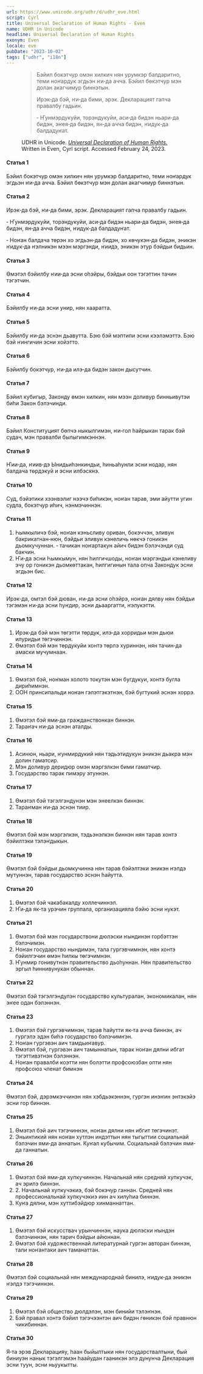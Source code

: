 ```yaml
---
url: https://www.unicode.org/udhr/d/udhr_eve.html
script: Cyrl
title: Universal Declaration of Human Rights - Even
name: UDHR in Unicode
headline: Universal Declaration of Human Rights
exonym: Even
locale: eve
pubDate: "2023-10-02"
tags: ["udhr", "i18n"]
---
```


<div lang="eve">
 <figure>
  <blockquote lang="eve">
   <p>
    Бэйил бокэтчур омэн хилкич нян урумкэр балдаритно, теми ноҥардук эгдьэн ҥи‐да ачча. Бэйил бөкэтчур мэн долан акагчимур биннэтын.
   </p>
   <p>
    Ирэк‐да бэй, ҥи‐да бими, эрэк. Декларацият гапча правалбу гадьин.
   </p>
   <p>
    ‐ Ҥунмэрдукуйи, торэндукуйи, аси‐да бидэн ньари‐да бидэн, эҥея‐да бидэн, ян‐да ачча бидэн, ҥидук‐да балдадуҥат.
   </p>
  </blockquote>
  <figcaption>
   <div itemscope="" itemtype="https://schema.org/WebContent">
    <span itemprop="publisher" itemscope="" itemtype="http://schema.org/Organization">
     <span itemprop="name">
      UDHR in Unicode.
     </span>
    </span>
    <cite>
     <a href="https://www.unicode.org/udhr/d/udhr_eve.html" itemprop="url" title="Universal Declaration of Human Rights - Even">
      <span itemprop="headline">
       Universal Declaration of Human Rights.
      </span>
     </a>
    </cite>
    Written in Even, Cyrl script.
        Accessed
    <time datetime="2023-02-24">
     February 24, 2023.
    </time>
   </div>
  </figcaption>
 </figure>
 <h4>
  Статья 1
 </h4>
 <p>
  Бэйил бокэтчур омэн хилкич нян урумкэр балдаритно, теми ноҥардук эгдьэн ҥи‐да ачча. Бэйил бөкэтчур мэн долан акагчимур биннэтын.
 </p>
 <h4>
  Статья 2
 </h4>
 <p>
  Ирэк‐да бэй, ҥи‐да бими, эрэк. Декларацият гапча правалбу гадьин.
 </p>
 <p>
  ‐ Ҥунмэрдукуйи, торэндукуйи, аси‐да бидэн ньари‐да бидэн, эҥея‐да бидэн, ян‐да ачча бидэн, ҥидук‐да балдадуҥат.
 </p>
 <p>
  ‐ Ноҥан балдача төрэн хо эгдьэн‐да бидэн, хо көчукэн‐да бидэн, эникэн ҥидук‐да ҥэлникэн мээн мэргэнди, ҥиидэ, эникэн этур бэйдьи бидьин.
 </p>
 <h4>
  Статья 3
 </h4>
 <p>
  Өмэтэл бэйилбу ҥии‐да эсни оһэйры, бэйдьи оон тэгэттин тачин тэгэтчин.
 </p>
 <h4>
  Статья 4
 </h4>
 <p>
  Бэйилбу ҥи‐да эсни унир, нян хааратта.
 </p>
 <h4>
  Статья 5
 </h4>
 <p>
  Бэйилбу ҥи‐да эснэн дьавутта. Бэю бэй мэптипи эсни кээлэмэттэ. Бэю бэй ҥингичин эсни хойэтто.
 </p>
 <h4>
  Статья 6
 </h4>
 <p>
  Бэйилбу бокэтчур, ҥи‐да илэ‐да бидэн закон дысутчин.
 </p>
 <h4>
  Статья 7
 </h4>
 <p>
  Бэйил кубигыр, Законду өмэн хилкин, нян мээн доливур бинньивутэи биһи Закон бэлэчинди.
 </p>
 <h4>
  Статья 8
 </h4>
 <p>
  Бэйил Конституцият бөпчэ ныкылгимэн, ҥи‐гол һайрыкан тарак бэй судач, мэн правалби былыгимкэннэн.
 </p>
 <h4>
  Статья 9
 </h4>
 <p>
  Ҥии‐да, ҥиив‐дэ Ынидьиһэнкиндьи, һиньаһунли эсни нодар, нян балдача тѳрдэкуй и эсни илбэскнэ.
 </p>
 <h4>
  Статья 10
 </h4>
 <p>
  Суд, бэйэтики хээнвэлиг нээчэ биһикэн, ноҥан тарав, эми айутти угин судла, бокэтчур иһич, нэнмэчиннэн.
 </p>
 <h4>
  Статья 11
 </h4>
 <ol>
  <li>
   Һымкыличэ бэй, ноҥан кэньсливу ориван, бокэччэн, эливун бакрикатнан‐нюн, бэйдьи эливун кэнеличь нөкчэ гоникэн дьомкучуннан. ‐ тачикан ноҥартакун айич бидэн бэлэчэнди суд бакчин.
  </li>
  <li>
   Ҥи‐да эсни Һымкымун, нян һилгичшоды, ноҥан мэргэндьи кэнеливу эчу ор гоникэн дьомкөттакан, һилгигинын тала опча Закондук эсни эгдьэн бис.
  </li>
 </ol>
 <h4>
  Статья 12
 </h4>
 <p>
  Ирэк‐да, омтэл бэй дюван, ҥи‐да эсни оһэйрэ, ноҥан дялву нян бэйдьи тэгэмэн ҥи‐да эсни һуҥдир, эсни дьааргатти, ҥэлукэтти.
 </p>
 <h4>
  Статья 13
 </h4>
 <ol>
  <li>
   Ирэк‐да бэй мэн төгэтти төрдук, илэ‐да хорридьи мэн дьюи илуридьи төгэчиннэн.
  </li>
  <li>
   Өмэтэл бэй мэн төрдукуйи хонтэ төрлэ хуриннэн, нян тачин‐да амаски мучумнаан.
  </li>
 </ol>
 <h4>
  Статья 14
 </h4>
 <ol>
  <li>
   Өмэтэл бэй, ноҥман холото токутэн мэн бугдукуи, хонтэ бугла дириһимнэн.
  </li>
  <li>
   ООН принсипальди ноҥан гэлэтгэкэтнэн, бэй бугтукий эснэн хоррэ.
  </li>
 </ol>
 <h4>
  Статья 15
 </h4>
 <ol>
  <li>
   Өмэтэл бэй ями‐да гражданствонкан биннэн.
  </li>
  <li>
   Тараҥач ҥи‐да эснэн аталды.
  </li>
 </ol>
 <h4>
  Статья 16
 </h4>
 <ol>
  <li>
   Асинюн, ньари, ҥунмирдукий нян тэдьэтидукун эникэн дьакра мэн долин гаматсир.
  </li>
  <li>
   Мэн доливур деридюр омэн мэргэлкэн бими гаматчир.
  </li>
  <li>
   Государство тарак пимэру этуннэн.
  </li>
 </ol>
 <h4>
  Статья 17
 </h4>
 <ol>
  <li>
   Өмэтэл бэй тэгэлгэндунэн мэн энеелкэн биннэн.
  </li>
  <li>
   Тараҥман ҥи‐да эснэн тиир.
  </li>
 </ol>
 <h4>
  Статья 18
 </h4>
 <p>
  Өмэтэл бэй мэн мэргэлкэн, тэдьэнэлкэн биннэн нян тарав хонтэ бэйилтэки тэлэҥдыкын.
 </p>
 <h4>
  Статья 19
 </h4>
 <p>
  Өмэтэл бэй бэйдьи дьомкучинна нян тарав бэйэлтэки эникэн ҥэлдэ мутуннэн, тарав государство эснэн һайутта.
 </p>
 <h4>
  Статья 20
 </h4>
 <ol>
  <li>
   Өмэтэл бэй чакабакалду холлечиннэл.
  </li>
  <li>
   Ҥи‐да як‐та урэчин группала, организацияла бэйю эсни нукэт.
  </li>
 </ol>
 <h4>
  Статья 21
 </h4>
 <ol>
  <li>
   Өмэтэл бэй мэн государствони дюлэски ҥындинэн горбэттэн бэлэчимэн.
  </li>
  <li>
   Ноҥан государство нындимэн, тала гургэвчимнэн, нян хонтэ бэйилгэчин өмэн һилкы төгэчимнэн.
  </li>
  <li>
   Ҥунмир гонивутнэн правительство дьоһуннан. Нян правительство эргыл һиннивунукан обыннан.
  </li>
 </ol>
 <h4>
  Статъя 22
 </h4>
 <p>
  Өмэтэл бэй тэгэлгэндулэн государство культуралан, экономикалан, нян эҥее одан бэлэннэн.
 </p>
 <h4>
  Статья 23
 </h4>
 <ol>
  <li>
   Өмэтэл бэй гургэвчимнэн, тарав һайутти як‐та ачча биннэн, ач гургэлэ эдэн биһэ государство бэлэчимҥэн.
  </li>
  <li>
   Ноҥан гургэвэн аич тамдьиҥавур.
  </li>
  <li>
   Өмэтэл бэй, гургэвэн аич тамыннатын, тарак ноҥан дялни ибгат тэгэттивэтнэн бэлэннэн.
  </li>
  <li>
   Ноҥан правалби коэтти нян болэтти профсоюзбан опти нян профсоюз членат бимнэн
  </li>
 </ol>
 <h4>
  Статья 24
 </h4>
 <p>
  Өмэтэл бэй, дэрэмкэччинэн нян хэбдьэкэннэн, гургэн инэҥин энтэкэйэ эсни гор биннэн.
 </p>
 <h4>
  Статья 25
 </h4>
 <ol>
  <li>
   Өмэтэл бэй аич тэгэчиннэн, ноҥан дялни нян ибгит төгэчинэт.
  </li>
  <li>
   Эньинтикий нян ноҥан хутлэн индэттын нян тыгыттии социальнай бэлэчин ями‐да аннатын. Куҥал кубычим. Социальнай бэлэчин ями‐да ганнатын.
  </li>
 </ol>
 <h4>
  Статья 26
 </h4>
 <ol>
  <li>
   Өмэтэл бэй ями‐дя хупкучиннэн. Начальнай нян средняй хупкучэк, ач эрилэ биннэн.
  </li>
  <li>
   2. Начальнай хупкучэкиэ, бэй бокэчур ганнан. Средней нян профессиональнай хупкучэкиэ иин ач хилуһиа биннэн.
  </li>
  <li>
   Куҥа дялни, мэн хуттибэйдюр хинманнаттан.
  </li>
 </ol>
 <h4>
  Статья 27
 </h4>
 <ol>
  <li>
   Өмэтэл бэй искусствач урынчиннэн, наука дюлэски ҥындэн бэлэчиннэн, нян тарич бэйдьи айюннан.
  </li>
  <li>
   Өмэтэл бэй художественнай литературнай гургэн авторан биннэн, тали ноҥантаки аич таманаттан.
  </li>
 </ol>
 <h4>
  Статья 28
 </h4>
 <p>
  Өмэтэл бэй социальнай нян международнай бинилэ, ҥидук‐да эникэн ҥэлдэ тэгэчиннэн.
 </p>
 <h4>
  Статья 29
 </h4>
 <ol>
  <li>
   Өмэтэл бэй общество дюлдэлэн, мэн бинийи тэлэҥнэн.
  </li>
  <li>
   Бэй правал хонтэ бэйил тэгэчээнтэн аич бидэн гөникэн бэй правнюн чикибиннан.
  </li>
 </ol>
 <h4>
  Статья 30
 </h4>
 <p>
  Я‐та эрэв Декларацияу, һаан быйылтыки нян государствалтыни, бый биниуэн нанык тэгэлгэмэн һаайудан гааникэн элэ дунунча Декларация эсни туун, эсни ньуукытты.
 </p>
</div>
